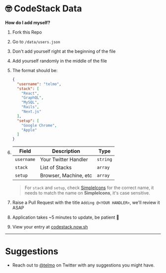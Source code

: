 # 🤓 CodeStack Data

**How do I add myself?**

1. Fork this Repo
1. Go to `/data/users.json`
1. Don't add yourself right at the beginning of the file
1. Add yourself randomly in the middle of the file
1. The format should be:
    ```json
    {
      "username": "telmo",
      "stack": [
        "React",
        "GraphQL",
        "MySQL",
        "Rails",
        "Next.js"
      ],
      "setup": [
        "Google Chrome",
        "Apple"
      ]
   }
   ```

1. | Field        | Description           | Type  |
   | ------------- | ------------- | ----- |
   | `username`      | Your Twitter Handler | `string` |
   | `stack`      | List of Stacks      |   `array` |
   | `setup` | Browser, Machine, etc      |  `array` |

   > For `stack` and `setup`, check [SimpleIcons](https://simpleicons.org) for the correct name, it needs to match the name on **SimpleIcons**, it's case sensitive.
1. Raise a Pull Request with the title `Adding @<YOUR HANDLER>`, we'll review it ASAP
1. Application takes ~5 minutes to update, be patient 🙂
1. View your entry at [codestack.now.sh](https://codestack.now.sh/)

---

# Suggestions

- Reach out to [@telmo](https://twitter.com/telmo) on Twitter with any suggestions you might have.
